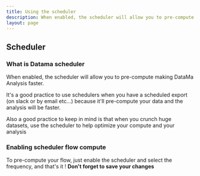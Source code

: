 ```yaml
---
title: Using the scheduler
description: When enabled, the scheduler will allow you to pre-compute making DataMa Analysis faster.
layout: page
---
```


## Scheduler

### What is Datama scheduler
When enabled, the scheduler will allow you to pre-compute making DataMa Analysis faster.

It's a good practice to use schedulers when you have a scheduled export (on slack or by email etc...) because it'll pre-compute your data and the analysis will be faster.

Also a good practice to keep in mind is that when you crunch huge datasets, use the scheduler to help optimize your compute and your analysis

### Enabling scheduler flow compute

To pre-compute your flow, just enable the scheduler and select the frequency, and that's it !
**Don't forget to save your changes**